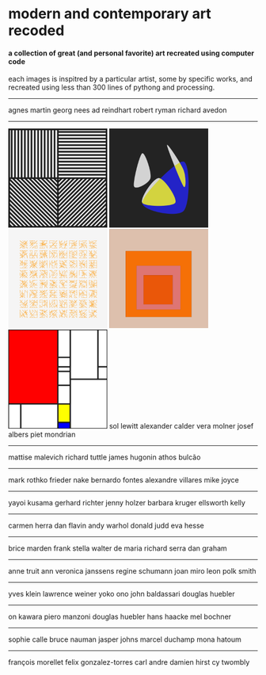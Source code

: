 # modern and contemporary art recoded

#### a collection of great (and personal favorite) art recreated using computer code

each images is inspitred by a particular artist, some by specific works, and recreated using less than 300 lines of pythong and processing.

---

agnes martin
georg nees
ad reindhart
robert ryman
richard avedon

---
<img src="https://github.com/fkmooney/Visual-Learning/blob/main/2022/sketch_220129a/output.png" width="200" >
<img src="https://github.com/fkmooney/Visual-Learning/blob/main/2021/sketch_211230b/cover.png" width="200" >
<img src="https://github.com/fkmooney/Visual-Learning/blob/main/2022/sketch_220109b/output.png" width="200" >
<img src="https://github.com/fkmooney/Visual-Learning/blob/main/2021/sketch_211225a/0260.png" width="200" >
<img src="https://github.com/fkmooney/Visual-Learning/blob/main/2022/sketch_220111b/output.png" width="200" >
sol lewitt 
alexander calder 
vera molner
josef albers
piet mondrian

---

mattise
malevich
richard tuttle
james hugonin
athos bulcão

---

mark rothko
frieder nake
bernardo fontes
alexandre villares
mike joyce

---

yayoi kusama
gerhard richter
jenny holzer
barbara kruger
ellsworth kelly

---

carmen herra
dan flavin
andy warhol
donald judd
eva hesse

---

brice marden
frank stella
walter de maria
richard serra
dan graham

---

anne truit
ann veronica janssens
regine schumann
joan miro
leon polk smith

---

yves klein
lawrence weiner
yoko ono
john baldassari
douglas huebler

---

on kawara
piero manzoni
douglas huebler
hans haacke
mel bochner

--- 

sophie calle
bruce nauman
jasper johns
marcel duchamp
mona hatoum

---

françois morellet
felix gonzalez-torres
carl andre
damien hirst
cy twombly
